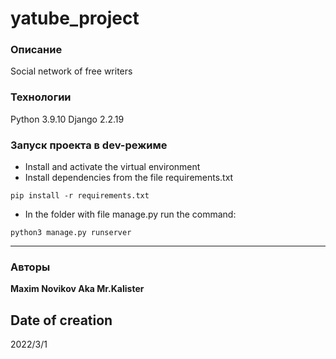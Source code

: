 # yatube_project
### Описание
Social network of free writers
### Технологии
Python 3.9.10
Django 2.2.19
### Запуск проекта в dev-режиме
- Install and activate the virtual environment
- Install dependencies from the file requirements.txt
```
pip install -r requirements.txt
``` 
- In the folder with file manage.py run the command:
```
python3 manage.py runserver
```
---

### Авторы
 **Maxim Novikov Aka Mr.Kalister** 
## Date of creation

2022/3/1
